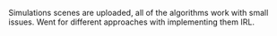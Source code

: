 Simulations scenes are uploaded, all of the algorithms work with small issues. Went for different approaches with implementing them IRL.
